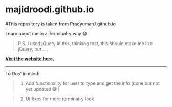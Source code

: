 # majidroodi.github.io

#This repository is taken from Pradyuman7.github.io

Learn about me in a Terminal-y way :grin:

> P.S. I used jQuery in this, thinking that, this should make me like jQuery, but ....

**[Visit the website here.](https://majidroodi.github.io)**

***
To Dos' in mind:

> 1. Add functionality for user to type and get the info (done but not yet updated 😅 )

> 2. UI fixes for more terminal-y look
